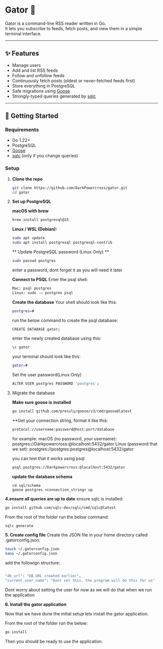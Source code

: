 # Gator 🐊

Gator is a command-line RSS reader written in Go.  
It lets you subscribe to feeds, fetch posts, and view them in a simple terminal interface.

---

## ✨ Features

- Manage users  
- Add and list RSS feeds  
- Follow and unfollow feeds  
- Continuously fetch posts (oldest or never-fetched feeds first)  
- Store everything in PostgreSQL  
- Safe migrations using [Goose](https://github.com/pressly/goose)  
- Strongly-typed queries generated by [sqlc](https://sqlc.dev)  

---

## 🚀 Getting Started

### Requirements
- Go 1.22+  
- PostgreSQL  
- [Goose](https://github.com/pressly/goose)  
- [sqlc](https://sqlc.dev) (only if you change queries)

### Setup

1. **Clone the repo**
   ```bash
   git clone https://github.com/DarkPowercross/gator.git
   cd gator
   ```

2. **Set up PostgreSQL**

      **macOS with brew**

      ```bash
      brew install postgresql@15
      ```

      **Linux / WSL (Debian):**

      ```bash
      sudo apt update
      sudo apt install postgresql postgresql-contrib
      ```

      ** Update PostgreSQL password (Linux Only) **
      ```bash
      sudo passwd postgres
      ```

      enter a password, dont forget it as you will need it later

      **Connect to PSQL**
      Enter the psql shell:

      ```bash
      Mac: psql postgres
      Linux: sudo -u postgres psql
      ```

      **Create the database**
      Your shell should look like this:
      ```bash
      postgres=#
      ```

      run the below command to create the psql database:

      ```bash
      CREATE DATABASE gator;
      ```

      enter the newly created database using this:
      ```bash
      \c gator
      ```

      your terminal should look like this:

      ```bash
      gator=#
      ```

      Set the user password(Linux Only)
      ```bash
      ALTER USER postgres PASSWORD 'postgres';
      ```


3. Migrate the database

   **Make sure goose is installed**
   ```bash
   go install github.com/pressly/goose/v3/cmd/goose@latest
   ```

   **Get your connection string, format it like this:
   ```bash
   protocol://username:password@host:port/database
   ```

   for example:
   macOS (no password, your username): postgres://Darkpowercross:@localhost:5432/gator
   Linux (password that we set): postgres://postgres:postgres@localhost:5432/gator

   you can test that it works using psql
   ```bash
   psql postgres://Darkpowercross:@localhost:5432/gator
   ```

   **update the database schema**
   ```
   cd sql/schema
   goose postgres <connection_string> up
   ```

**4.ensure all queries are up to date**
   ensure sqlc is installed:
   ```bash
   go install github.com/sqlc-dev/sqlc/cmd/sqlc@latest
   ```
   
   From the root of the folder run the below command:

   ```bash
   sqlc generate
   ```

**5. Create config file**
   Create the JSON file in your home directory called .gatorconfig.json:
   ```bash
   touch ~/.gatorconfig.json
   nano ~/.gatorconfig.json
   ```

   add the followign structure:
   ```bash
   
  "db_url": "DB_URL created earlier",
  "current_user_name": "Dont set this, the program will do this for us"
   ```

   Dont worry about setting the user for now as we will do that when we run the application

**6. Install the gator application**

   Now that we have done the initial setup lets install the gator application.

   From the root of the folder run the below:

   ```bash
   go install
   ```

   Then you should be ready to use the application.